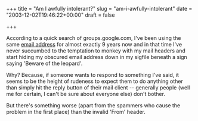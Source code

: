 +++
title = "Am I awfully intolerant?"
slug = "am-i-awfully-intolerant"
date = "2003-12-02T19:46:22+00:00"
draft = false

+++

According to a quick search of groups.google.com, I've been using the same [email address](mailto:pdcawley@bofh.org.uk) for almost exactly 9 years now and in that time I've never succumbed to the temptation to monkey with my mail headers and start hiding my obscured
email address down in my sigfile beneath a sign saying 'Beware of the leopard'.

Why? Because, if someone wants to respond to something I've said, it seems to be the height of rudeness to expect them to do anything other than simply hit the reply button of their mail client -- generally people (well me for certain, I can't be sure about everyone else) don't bother.

But there's something worse (apart from the spammers who cause the problem in the first place) than the invalid 'From' header.
